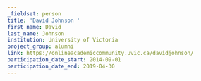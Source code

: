 ```yaml
---
_fieldset: person
title: 'David Johnson '
first_name: David
last_name: Johnson
institution: University of Victoria
project_group: alumni
link: https://onlineacademiccommunity.uvic.ca/davidjohnson/
participation_date_start: 2014-09-01
participation_date_end: 2019-04-30
---
```


